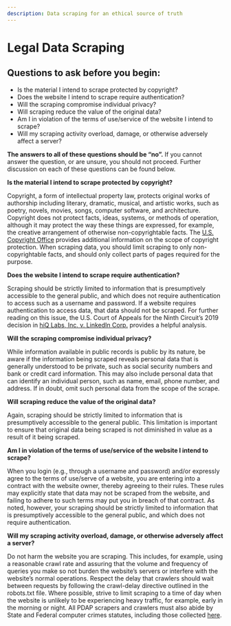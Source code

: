```yaml
---
description: Data scraping for an ethical source of truth
---
```


# Legal Data Scraping

## Questions to ask before you begin:

* Is the material I intend to scrape protected by copyright?
* Does the website I intend to scrape require authentication?
* Will the scraping compromise individual privacy?
* Will scraping reduce the value of the original data?
* Am I in violation of the terms of use/service of the website I intend to scrape?
* Will my scraping activity overload, damage, or otherwise adversely affect a server?

**The answers to all of these questions should be “no”.** If you cannot answer the question, or are unsure, you should not proceed. Further discussion on each of these questions can be found below.

**Is the material I intend to scrape protected by copyright?**

Copyright, a form of intellectual property law, protects original works of authorship including literary, dramatic, musical, and artistic works, such as poetry, novels, movies, songs, computer software, and architecture. Copyright does not protect facts, ideas, systems, or methods of operation, although it may protect the way these things are expressed, for example, the creative arrangement of otherwise non-copyrightable facts. The [U.S. Copyright Office](https://www.copyright.gov/help/faq/faq-protect.html) provides additional information on the scope of copyright protection. When scraping data, you should limit scraping to only non-copyrightable facts, and should only collect parts of pages required for the purpose.

**Does the website I intend to scrape require authentication?**

Scraping should be strictly limited to information that is presumptively accessible to the general public, and which does not require authentication to access such as a username and password. If a website requires authentication to access data, that data should not be scraped. For further reading on this issue, the U.S. Court of Appeals for the Ninth Circuit’s 2019 decision in [hiQ Labs, Inc. v. LinkedIn Corp.](https://law.justia.com/cases/federal/appellate-courts/ca9/17-16783/17-16783-2019-09-09.html) provides a helpful analysis.

**Will the scraping compromise individual privacy?**

While information available in public records is public by its nature, be aware if the information being scraped reveals personal data that is generally understood to be private, such as social security numbers and bank or credit card information. This may also include personal data that can identify an individual person, such as name, email, phone number, and address. If in doubt, omit such personal data from the scope of the scrape.

**Will scraping reduce the value of the original data?**

Again, scraping should be strictly limited to information that is presumptively accessible to the general public. This limitation is important to ensure that original data being scraped is not diminished in value as a result of it being scraped.

**Am I in violation of the terms of use/service of the website I intend to scrape?**

When you login \(e.g., through a username and password\) and/or expressly agree to the terms of use/serve of a website, you are entering into a contract with the website owner, thereby agreeing to their rules. These rules may explicitly state that data may not be scraped from the website, and failing to adhere to such terms may put you in breach of that contract. As noted, however, your scraping should be strictly limited to information that is presumptively accessible to the general public, and which does not require authentication.

**Will my scraping activity overload, damage, or otherwise adversely affect a server?**

Do not harm the website you are scraping. This includes, for example, using a reasonable crawl rate and assuring that the volume and frequency of queries you make so not burden the website’s servers or interfere with the website’s normal operations. Respect the delay that crawlers should wait between requests by following the crawl-delay directive outlined in the robots.txt file. Where possible, strive to limit scraping to a time of day when the website is unlikely to be experiencing heavy traffic, for example, early in the morning or night. All PDAP scrapers and crawlers must also abide by State and Federal computer crimes statutes, including those collected [here](state-computer-crimes-laws.md).

